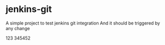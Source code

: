 # jenkins-git

A simple project to test jenkins git integration
And it should be triggered by any change

123
345452
